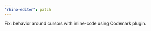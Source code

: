 ```yaml
---
"rhino-editor": patch
---
```


Fix: behavior around cursors with inline-code using Codemark plugin.
